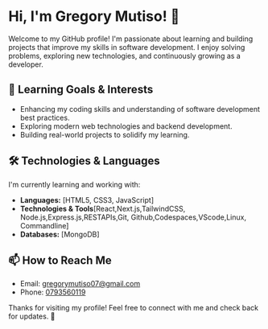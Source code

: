 # Hi, I'm Gregory Mutiso! 👋

Welcome to my GitHub profile! I'm passionate about learning and building projects that improve my skills in software development. I enjoy solving problems, exploring new technologies, and continuously growing as a developer.

## 🚀 Learning Goals & Interests
- Enhancing my coding skills and understanding of software development best practices.
- Exploring modern web technologies and backend development.
- Building real-world projects to solidify my learning.

## 🛠️ Technologies & Languages
I'm currently learning and working with:
- **Languages:** [HTML5, CSS3, JavaScript]
- **Technologies & Tools**[React,Next.js,TailwindCSS, Node.js,Express.js,RESTAPIs,Git, Github,Codespaces,VScode,Linux, Commandline]
- **Databases:** [MongoDB]

## 📫 How to Reach Me
- Email: [gregorymutiso07@gmail.com](#)
- Phone: [0793560119](#)
  
Thanks for visiting my profile! Feel free to connect with me and check back for updates. 🚀
